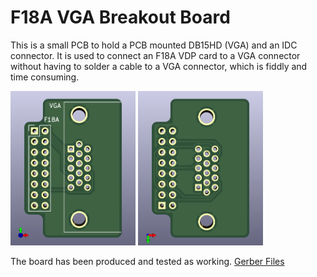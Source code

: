 # F18A VGA Breakout Board

This is a small PCB to hold a PCB mounted DB15HD (VGA) and an IDC
connector.  It is used to connect an F18A VDP card to a VGA connector
without having to solder a cable to a VGA connector, which is fiddly
and time consuming.

<img alt="PCB Front" src="vga-breakout-front.png" width="200">
<img alt="PCB Back" src="vga-breakout-back.png" width="200">

The board has been produced and tested as working.  [Gerber Files](https://github.com/hanshuebner/f18-vga-breakout/releases/tag/1.0)
